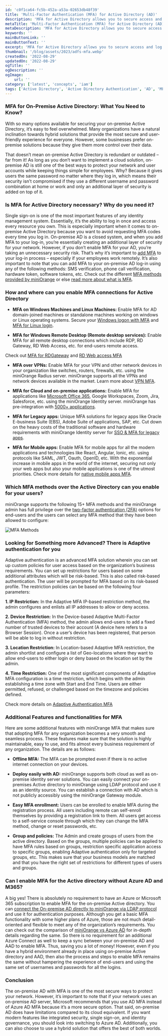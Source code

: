 ```yaml
---
id: 'c0f1ca64-fc5b-452a-a53a-02653db48f39'
title: 'Multi-Factor Authentication (MFA) for Active Directory (AD)'
description: 'MFA for Active Directory allows you to secure access and log in to your VPN, RDP, windows login, and applications by verifying all Active directory accounts.'
metaTitle: 'Multi-Factor Authentication (MFA) for Active Directory (AD)'
metaDescription: 'MFA for Active Directory allows you to secure access and log in to your VPN, RDP, windows login, and applications by verifying all Active directory accounts.'
keywords: ''
mainButtonLink: ''
mainButtonText: ''
excerpt: 'MFA for Active Directory allows you to secure access and log in to your VPN, RDP, windows login, and applications by verifying all Active directory accounts.'
thumbnail: '/blog/assets/2023/adfs-mfa.webp'
createdOn: '2022-08-29'
updatedOn: '2022-08-29'
ogTitle: ''
ogDescription: ''
ogImage:
    url: ''
category: ['latest', 'concepts', 'iam']
tags: ['Active Directory', 'Active Directory Authentication', 'AD', 'MFA', 'Multi-factor Authentication']
---
```


### MFA for On-Premise Active Directory: What You Need to Know? 

With so many options available for securing your on-premise Active Directory, it’s easy to feel overwhelmed. Many organizations have a natural inclination towards hybrid solutions that provide the most secure and user-friendly experience for everyone. However, some businesses prefer on-premise solutions because they give them more control over their data. 

That doesn’t mean on-premise Active Directory is redundant or outdated – far from it! As long as you don’t want to implement a cloud solution, on-premise AD is still one of the best ways to protect your network and user accounts while keeping things simple for employees. Why? Because it gives users the same password no matter where they log in, which means their security isn’t compromised if they use a different username and password combination at home or work and only an additional layer of security is added on top of it.

### Is MFA for Active Directory necessary? Why do you need it? 

Single sign-on is one of the most important features of any identity management system. Essentially, it’s the ability to log in once and access every resource you own. This is especially important when it comes to on-premise Active Directory because you want to avoid requesting MFA codes every time you log in. On-premise AD is a closed system, and when you add MFA to your log-in, you’re essentially creating an additional layer of security for your network. However, if you don’t enable MFA for your AD, you’re taking an unnecessary security risk. That’s why it’s important to [add MFA](https://www.miniorange.com/products/multi-factor-authentication-mfa) to your log-in process – especially if your employees work remotely. It’s also important to note that you can add MFA to your on-premise AD log-in using any of the following methods: SMS verification, phone call verification, hardware token, software tokens, etc. Check out the different [MFA methods provided by miniOrange](https://www.miniorange.com/products/multi-factor-authentication-mfa-methods) or else [read more about what is MFA](https://blog.miniorange.com/what-is-multi-factor-authentication-mfa/).

### How and where can you enable MFA connections for Active Directory 

- **MFA on Windows Machines and Linux Machines:**
Enable MFA for AD domain-joined machines or standalone machines working on windows or Linux operating systems. Secure your [Windows logon with MFA](https://www.miniorange.com/two-factor-authentication-(2fa)-for-windows-login-and-rdp) and [MFA for Linux login](https://www.miniorange.com/two-factor-authentication-(2fa)-for-windows-login-and-rdp).

- **MFA for Windows Remote Desktop (Remote desktop services):**
Enable MFA for all remote desktop connections which include RDP, RD Gateway, RD Web Access, etc. for end-users remote access.

Check out [MFA for RDGateway](https://www.miniorange.com/two-factor-authentication-(2fa)-for-rd-gateway) and [RD Web access MFA](https://www.miniorange.com/two-factor-authentication-(2fa)-for-rd-web)

- **MFA over VPNs:**
Enable MFA for your VPN and other network devices in your organization like switches, routers, firewalls, etc. using the miniOrange Radius server. miniOrange supports all the VPNs and network devices available in the market. Learn more about [VPN MFA](https://www.miniorange.com/iam/solutions/vpn-mfa-multi-factor-authentication).

- **MFA for Cloud and on-premise applications:**
Enable MFA for applications like [Microsoft Office 365](https://www.miniorange.com/iam/integrations/microsoft-365-sso), Google Workspaces, Zoom, Jira, Salesforce, etc. using the miniOrange Identity server. miniOrange has pre-integration with [5000+ applications](https://www.miniorange.com/iam/integrations/).

- **MFA for Legacy apps:**
Unique MFA solutions for legacy apps like Oracle E-business Suite (EBS), Adobe Suite of applications, SAP, etc. Cut down on the heavy costs of the traditional software and hardware requirements with miniOrange Identity server for [SSO & MFA for legacy apps](https://www.miniorange.com/iam/solutions/legacy-apps-sso-mfa).

- **MFA for Mobile apps:**
Enable MFA for mobile apps for all the modern applications and technologies like React, Angular, Ionic, etc. using protocols like SAML, JWT, Oauth, OpenID, etc. With the exponential increase in mobile apps in the world of the internet, securing not only your web apps but also your mobile applications is one of the utmost priorities. Check more details for [native mobile apps MFA](https://www.miniorange.com/iam/solutions/native-mobile-apps-single-sign-on-sso).

### Which MFA methods over the Active Directory can you enable for your users?

miniOrange supports the following 15+ MFA methods and the miniOrange admin has full privilege over the [two-factor authentication (2FA)](https://www.miniorange.com/products/two-factor-authentication-(2fa)) options for end-users and the users can select any MFA method that they have been allowed to configure:

![MFA Methods](/blog/assets/2023/mfa-methods.webp)

### Looking for Something more Advanced? There is Adaptive authentication for you 

Adaptive authentication is an advanced MFA solution wherein you can set up custom policies for user access based on the organization’s business requirements. You can set up restrictions for users based on some additional attributes which will be risk-based. This is also called risk-based authentication. The user will be prompted for MFA based on its risk-based profile. The restriction policies can be based on the following four parameters:

**1. IP Restriction:** In the Adaptive MFA IP-based restriction method, the admin configures and enlists all IP addresses to allow or deny access.

**2. Device Restriction:** In the Device-based Adaptive Multi-Factor Authentication (MFA) method, the admin allows end-users to add a fixed number of trusted devices to their account (A device here refers to a Browser Session). Once a user’s device has been registered, that person will be able to log in without restriction.

**3. Location Restriction:** In Location-based Adaptive MFA restriction, the admin shortlist and configure a list of Geo-locations where they want to allow end-users to either login or deny based on the location set by the admin.

**4. Time Restriction:** One of the most significant components of Adaptive MFA configuration is a time restriction, which begins with the admin establishing a time zone with Start and End Time. Users are either permitted, refused, or challenged based on the timezone and policies defined.

Check more details on [Adaptive Authentication MFA](https://www.miniorange.com/products/adaptive-multi-factor-authentication-mfa)


### Additional Features and functionalities for MFA

Here are some additional features with miniOrange MFA that makes sure that adopting MFA for any organization becomes a very smooth and seamless process. These features make sure that the solution is highly maintainable, easy to use, and fits almost every business requirement of any organization. The details are as follows: 

- **Offline MFA:** The MFA can be prompted even if there is no active internet connection on your devices.

- **Deploy easily with AD:** miniOrange supports both cloud as well as on-premise identity server solutions. You can easily connect your on-premises Active directory to miniOrange using LDAP protocol and use it as an identity source. You can establish a connection with AD which is not publicly accessibly using the miniOrange Gateway module.

- **Easy MFA enrollment:** Users can be enrolled to enable MFA during the registration process. All users including remote can self-enroll themselves by providing a registration link to them. All users get access to a self-service console through which they can change the MFA method, change or reset passwords, etc.

- **Group and policies:** The Admin and create groups of users from the active directory. Based on the groups, multiple policies can be applied to have MFA rules based on groups, restriction specific application access to specific groups, enabling Adaptive authentication only for targeted groups, etc. This makes sure that your business models are matched and that you have the right set of restrictions for different types of users and groups.

### Can I enable MFA for the Active directory without Azure AD and M365?

A big yes! There is absolutely no requirement to have an Azure or Microsoft 365 subscription to enable MFA for the on-premise Active directory. You can [connect the On-premise AD directly to miniOrange via LDAP protocol](https://www.miniorange.com/iam/configure-ad-as-user-store) and use it for authentication purposes. Although you get a basic MFA functionality with some higher plans of Azure, those are not much detail-oriented and flexible to meet any of the organization’s requirements. You can check out the comparison of [miniOrange vs Azure AD](https://www.miniorange.com/iam/why-miniorange/azure-ad-alternatives) for in-depth details regarding the same. So there is no requirement for an additional Azure Connect as well to keep a sync between your on-premise AD and AAD to enable MFA. Thus, saving you a lot of money! However, even if you have a hybrid environment already in place using on-premise Active directory and AAD, then also the process and steps to enable MFA remains the same without hampering the experience of end-users and using the same set of usernames and passwords for all the logins.


### Conclusion
The on-premise AD with MFA is one of the most secure ways to protect your network. However, it’s important to note that if your network uses an on-premise AD server, Microsoft recommends that you use AD MFA instead of Azure AD MFA because it’s a more secure option. That said, on-premise AD does have limitations compared to its cloud equivalent. If you want modern features like integrated security, single sign-on, and identity governance, you should look into switching to Azure AD. Additionally, you can also choose to use a hybrid solution that offers the best of both worlds.